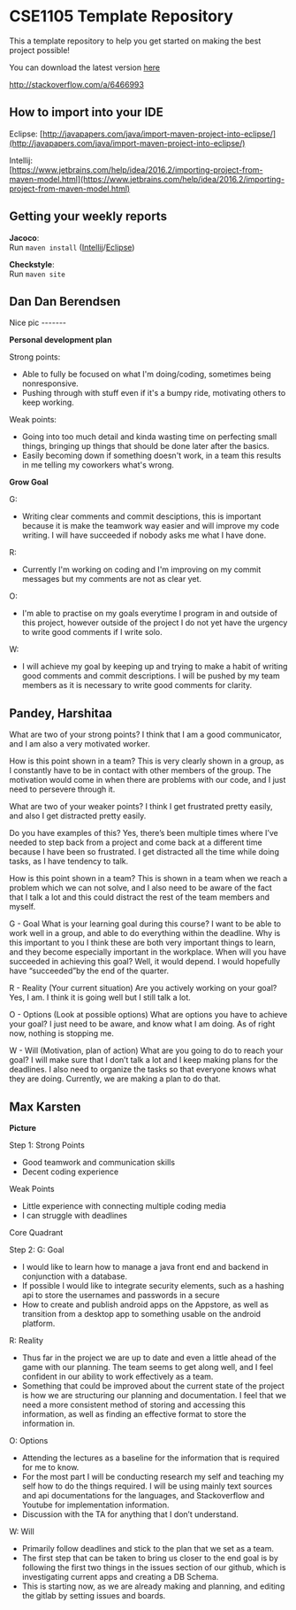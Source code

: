# CSE1105 Template Repository

This a template repository to help you get started on making the best project possible!

You can download the latest version [here](https://github.com/SERG-Delft/TI1216/releases)

http://stackoverflow.com/a/6466993

## How to import into your IDE

Eclipse:
[http://javapapers.com/java/import-maven-project-into-eclipse/](http://javapapers.com/java/import-maven-project-into-eclipse/)

Intellij:  
[https://www.jetbrains.com/help/idea/2016.2/importing-project-from-maven-model.html](https://www.jetbrains.com/help/idea/2016.2/importing-project-from-maven-model.html)

## Getting your weekly reports

**Jacoco**:  
Run `maven install` ([Intellij](https://www.jetbrains.com/help/idea/2016.3/getting-started-with-maven.html#execute_maven_goal)/[Eclipse](http://imgur.com/a/6q7pV))

**Checkstyle**:  
Run `maven site`

## Dan Dan Berendsen

Nice pic -------

**Personal development plan**

Strong points:
    
*  Able to fully be focused on what I'm doing/coding, sometimes being nonresponsive.
*  Pushing through with stuff even if it's a bumpy ride, motivating others to keep working.

Weak points: 
    
*  Going into too much detail and kinda wasting time on perfecting small things, bringing up things that should be done later after the basics.
*  Easily becoming down if something doesn't work, in a team this results in me telling my coworkers what's wrong.

**Grow Goal**

G:
*  Writing clear comments and commit desciptions, this is important because it is make the teamwork way easier and will improve my code writing. I will have succeeded if nobody asks me what I have done.

R:
* Currently I'm working on coding and I'm improving on my commit messages but my comments are not as clear yet.

O: 
*  I'm able to practise on my goals everytime I program in and outside of this project, however outside of the project I do not yet have the urgency to write good comments if I write solo.

W:
*  I will achieve my goal by keeping up and trying to make a habit of writing good comments and commit descriptions. I will be pushed by my team members as it is necessary to write good comments for clarity.


## Pandey, Harshitaa

What are two of your strong points?
I think that I am a good communicator, and I am also a very motivated worker.

How is this point shown in a team?
This is very clearly shown in a group, as I constantly have to be in contact with other members of the group. The motivation would come in when there are problems with our code, and I just need to persevere through it.

What are two of your weaker points?
I think I get frustrated pretty easily, and also I get distracted pretty easily.

Do you have examples of this?
Yes, there’s been multiple times where I’ve needed to step back from a project and come back at a different time because I have been so frustrated. I get distracted all the time while doing tasks, as I have tendency to talk.

How is this point shown in a team?
This is shown in a team when we reach a problem which we can not solve, and I also need to be aware of the fact that I talk a lot and this could distract the rest of the team members and myself.

G - Goal
What is your learning goal during this course?
I want to be able to work well in a group, and able to do everything within the deadline.
Why is this important to you
I think these are both very important things to learn, and they become especially important in the workplace.
When will you have succeeded in achieving this goal?
Well, it would depend. I would hopefully have “succeeded”by the end of the quarter.

R - Reality (Your current situation)
Are you actively working on your goal?
Yes, I am. I think it is going well but I still talk a lot.

O - Options (Look at possible options)
What are options you have to achieve your goal?
I just need to be aware, and know what I am doing. As of right now, nothing is stopping me.

W - Will (Motivation, plan of action)
What are you going to do to reach your goal?
I will make sure that I don’t talk a lot and I keep making plans for the deadlines. I also need to organize the tasks so that everyone knows what they are doing. Currently, we are making a plan to do that. 

## Max Karsten 
**Picture**

Step 1:
Strong Points
- Good teamwork and communication skills
- Decent coding experience 

Weak Points 
- Little experience with connecting multiple coding media 
- I can struggle with deadlines 

Core Quadrant

Step 2:
G: Goal
- I would like to learn how to manage a java front end and backend in conjunction with a database.
- If possible I would like to integrate security elements, such as a hashing api to store the usernames and passwords in a secure 
- How to create and publish android apps on the Appstore, as well as transition from a desktop app to something usable on the android platform.

R: Reality
- Thus far in the project we are up to date and even a little ahead of the game with our planning. The team seems to get along well, and I feel confident in our ability to work effectively as a team. 
- Something that could be improved about the current state of the project is how we are structuring our planning and documentation. I feel that we need a more consistent method of storing and accessing this information, as well as finding an effective format to store the information in. 

O: Options
- Attending the lectures as a baseline for the information that is required for me to know.
- For the most part I will be conducting research my self and teaching my self how to do the things required. I will be using mainly text sources and api documentations for the languages, and Stackoverflow and Youtube for implementation information.
- Discussion with the TA for anything that I don’t understand.

W: Will
- Primarily follow deadlines and stick to the plan that we set as a team.
- The first step that can be taken to bring us closer to the end goal is by following the first two things in the issues section of our github, which is investigating current apps and creating a DB Schema.
- This is starting now, as we are already making and planning, and editing the gitlab by setting issues and boards.

